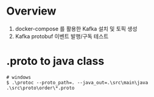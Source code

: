 # Overview
1. docker-compose 를 활용한 Kafka 설치 및 토픽 생성
2. Kafka protobuf 이벤트 발행/구독 테스트

# .proto to java class
```
# windows
$ .\protoc --proto_path=. --java_out=.\src\main\java .\src\proto\order\*.proto
```